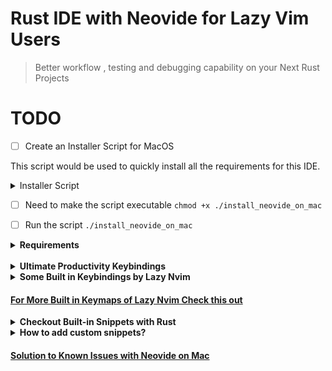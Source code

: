 # Rust IDE with Neovide for Lazy Vim Users

> Better workflow , testing and debugging capability on your Next Rust Projects

# TODO

- [ ] Create an Installer Script for MacOS

This script would be used to quickly install all the requirements for this IDE.
<details>

<summary> Installer Script</summary>

``` bash
#!/bin/bash
if ! command -v brew &> /dev/null
then
    echo "Pleas Install Brew from https://brew.sh"
    exit
fi

if ! command -v rustup &> /dev/null
then
    echo "Please Install Rust from https://www.rust-lang.org/tools/install"
    exit
fi

if ! command -v neovim &> /dev/null
   brew install neovim
fi

# install python 2 and 3 using pyenv pyenv-virtualenv

if ! command python &> /dev/null
  brew install pyenv pyenv-virtualenv
  pyenv install python3 python2  anaconda3
  pyenv activate conda
  pyenv global python3 python2 anaconda3
  python3 -m pip install pynvim
  brew install neovim
fi

```
</details>

- [ ] Need to make the script executable `chmod +x ./install_neovide_on_mac`

- [ ] Run the script `./install_neovide_on_mac`



<details>
<summary>
<strong> Requirements  <strong>
</summary>

Must Have Installed, check the link on how to install it

- [Brew](https://brew.sh)

- [Rust](https://www.rust-lang.org/tools/install)

- [Neovim](https://neovim.io)

- [Nerd Font](https://www.nerdfonts.com)

- [Neovide](https://neovide.dev)

- [Cargo Nexttest](https://nexte.st)

- [Lazy Git](https://github.com/jesseduffield/lazygit#installation)

> Note if you have existing neovim set up [check this out](https://www.lazyvim.org/installation)

</details>

<br>

<details>
<summary>
 <strong> Ultimate Productivity Keybindings </strong>
</summary>
<br>

### <strong>Show All Keymaps</strong>


<kbd>SHIFT</kbd>+<kbd>SPACE</kbd> === `List and Search All Keymaps`

Note: For Mac <kbd>CMD</kbd> for Windows/Linux replace it with <kbd>ALT</kbd>

### <strong>Testing:</strong>

<kbd>F1</kbd> === `RustRunnables`

<kbd>F3</kbd> === `RustDebuggables`

<kbd>F4</kbd> === `Toggle Test Summary`

<kbd>F5</kbd> === `Reload Workspace`

<kbd>F11</kbd> === `Run Cargo Watch`

<kbd>CMD</kbd> + <kbd>R</kbd> === `Smart Cargo Run Under Cursor`

<kbd>CMD</kbd> + <kbd>E</kbd> === Run Test Under Cursor

<kbd>CMD</kbd> + <kbd>T</kbd> === `Debug Test Under Cursor`

### <strong>Debugging:</strong>

<kbd>CMD</kbd> + `backtick` === `Toggle Debugger UI`

<kbd>CMD</kbd> + <kbd>X</kbd> === `Toggle Breakpoint``

<kbd>CMD</kbd> + <kbd>F1</kbd> === `Step Over`

<kbd>CMD</kbd> + <kbd>F2</kbd> === `Step Into`

<kbd>CMD</kbd> + <kbd>F3</kbd> === `Step Out`

<kbd>CMD</kbd> + <kbd>F4</kbd> === `Continue`

<kbd>CMD</kbd> + <kbd>i</kbd> === `Rust Toggle Inlay Hints`

### <strong>File Editing</strong>

<kbd>F2</kbd> === `Rename`

<kbd>CMD</kbd> + <kbd>S</kbd> === `Save`

<kbd>CMD</kbd> + <kbd>V</kbd> === `Paste`

<kbd>CMD</kbd> + <kbd>Y</kbd> === `Redo`

<kbd>CMD</kbd> + <kbd>Z</kbd> === `Undo`

<kbd>CMD</kbd> + <kbd>.</kbd> === `Code Actions`

<kbd>CMD</kbd> + <kbd>M</kbd> === `Expand Rust Macro`

<kbd>CMD</kbd> + <kbd>slash</kbd> === `Comment Selected Lines on Visual / Normal Mode`

<kbd>slash</kbd> + <kbd>slash</kbd> === `Comment Line`


> Note: this is for MacOS users only

<kbd>OPT</kbd> + <kbd>J,K</kbd> === `Move Line Up and Down`

### <strong> Navigation</strong>

> Note: You need to Rebind CMD + Q to use Smart Quit (optional) , defaults to Quit `Neovide`

<kbd>CMD</kbd> + <kbd>Q</kbd> === `Quit All`

<kbd>CMD</kbd> + <kbd>N</kbd> === `New Tab`

<kbd>CMD</kbd> + <kbd>[1-9]</kbd> === `Switch Tab [1-9]`

<kbd>CMD</kbd> + <kbd>B</kbd> === `Toggle Sidebar`

## <strong>Telescope</strong>

<kbd>CMD</kbd> + <kbd>D</kbd> === `Workspace Diagnostics`

<kbd>OPT</kbd> + <kbd>D</kbd> === `Document Diagnostics`

<kbd>CMD</kbd> + <kbd>F</kbd> === `Find Everything on Workspace`

<kbd>OPT</kbd> + <kbd>F</kbd> === `Find on Files (CWD)`

<kbd>CMD</kbd> + <kbd>G</kbd> === `Open Lazy Git`

<kbd>OPT</kbd> + <kbd>G</kbd> === `Diff File History`

<kbd>CMD</kbd> + <kbd>O</kbd> === `Go to Symbols on Workspace`

<kbd>OPT</kbd> + <kbd>O</kbd> === `Go to Symbols on Current Open File`

<kbd>CMD</kbd> + <kbd>P</kbd> === `Open Files on Current Working Directory`

<kbd>CMD</kbd> + <kbd>W</kbd> === `Find Open Buffers`

<kbd>CTRL</kbd> + <kbd>R</kbd> === `Recent Files`

<kbd>OPT</kbd> + <kbd>R</kbd> === `Recent (CWD)`


### <strong>Rust Leader Commands</strong>

> Note: Leader Key is <kbd>space</kbd>

| Key                           | Description                   | Mode  |
|-------------------------------|-------------------------------|-------|
| <code>&lt;leader&gt;rt</code> | Run Test Under Cursor         | **n** |
| <code>&lt;leader&gt;rr</code> | Rust Runnables                | **n** |
| <code>&lt;leader&gt;rl</code> | List Test Summary             | **n** |
| <code>&lt;leader&gt;rd</code> | Rust Debuggables              | **n** |
| <code>&lt;leader&gt;rn</code> | Smart Cargo Run Under Cursor  | **n** |
| <code>&lt;leader&gt;rm</code> | Rust Expand Macro             | **n** |
| <code>&lt;leader&gt;rh</code> | Rust Disable Inlay Hints      | **n** |
| <code>&lt;leader&gt;rH</code> | Rust Enable Inlay Hints       | **n** |
| <code>&lt;leader&gt;ru</code> | Toggle Debug UI               | **n** |
| <code>&lt;leader&gt;rs</code> | Rust Standalone Server        | **n** |
| <code>&lt;leader&gt;rw</code> | Rust Cargo Watch              | **n** |
| <code>&lt;leader&gt;rv</code> | Reload Vim Configuration      | **n** |
| <code>&lt;leader&gt;dS</code> | Delete Swap Files             | **n** |

<hr>

</details>

<details>
<summary>
Some Built in Keybindings by Lazy Nvim
</summary>

## <strong>LSP</strong>

<kbd>leader</kbd> + <kbd>uf</kbd> === `Toggle Formatting`

| Key                           | Description            | Mode         |
| ----------------------------- | ---------------------- | ------------ |
| <code>gd</code>               | Goto Definition        | **n**        |
| <code>gr</code>               | References             | **n**        |
| <code>gD</code>               | Goto Declaration       | **n**        |
| <code>gI</code>               | Goto Implementation    | **n**        |
| <code>gy</code>               | Goto T[y]pe Definition | **n**        |
| <code>K</code>                | Hover                  | **n**        |
| <code>]d</code>               | Next Diagnostic        | **n**        |
| <code>[d</code>               | Prev Diagnostic        | **n**        |
| <code>]e</code>               | Next Error             | **n**        |
| <code>[e</code>               | Prev Error             | **n**        |
| <code>]w</code>               | Next Warning           | **n**        |
| <code>[w</code>               | Prev Warning           | **n**        |
| <code>&lt;leader&gt;cf</code> | Format Document        | **n**        |
| <code>&lt;leader&gt;ca</code> | Code Action            | **n**, **v** |
| <code>&lt;leader&gt;cA</code> | Source Action          | **n**        |
| <code>&lt;leader&gt;cr</code> | Rename                 | **n**        |

### <strong>Jumping Around</strong>

> Note: usage is press eg. <strong>f / F</strong> then the character to search eg: <strong>a</strong> then press <strong>any highligted 1 char<strong> to jump into

<kbd>f</kbd> === `Jump to Char Forward`

<kbd>F</kbd> === `Jump to Char Backward`


> Note: you can use <strong>n</strong> to search forward and <strong>N</strong> to search backward

<kbd>/</kbd> === `Search for Characters`

<kbd>gw</kbd> === `Search Word under cursor`

</details>

#### [For More Built in Keymaps of Lazy Nvim Check this out](https://www.lazyvim.org/keymaps)




<details>

<summary>Checkout Built-in Snippets with Rust</summary>
  <a href="https://github.com/rafamadriz/friendly-snippets/blob/main/snippets/rust/rust.json">Click here to view the snippets</a>

### A
- allow
- assert
- assert_eq

### B
- bench

### C
- cfg
- cfg_attr
- cfg!
- column
- concat
- concat_idents
- const

### D
- deny
- debug_assert
- debug_assert_eq
- derive

### E
- env
- extern-crate
- extern-fn
- extern-mod
- else
- enum
- Err

### F
- file
- format
- format_args
- fn
- for

### I
- include
- include_bytes
- include_str
- if-let
- if
- impl-trait
- impl
- inline-fn

### L
- line
- loop
- let

### M
- macro_use
- module_path
- main
- match
- mod
- mod-block
- macro_rules

### N
- no_std
- no_core

### O
- option_env
- Ok

### P
- panic
- print
- println
- pfn

### R
- repr

### S
- stringify
- static
- Some
- struct-tuple
- struct-unit
- struct

### T
- thread_local
- try
- test
- trait
- type

### U
- unimplemented
- unreachable

### V
- vec

### W
- write
- writeln
- while-let
- while

</details>


<details>

<summary><strong>How to add custom snippets?</strong></summary>

1. Create a file in `~/.config/nvim/snippets/rust.snippets`

`mkdir -pv ~/.config/nvim/snippets && touch ~/.config/nvim/snippets/rust.snippets`

2. Edit `~/.config/nvim/lua/plugins/snip.lua`

```lua
dependencies = {
    "rafamadriz/friendly-snippets",
    config = function()
      require("luasnip.loaders.from_vscode").load({
        include = { "rust" },
        -- Uncomment paths
        paths = {
         "~/.config/nvim/snippets"
        },
      })
    end,
  },
```

3. Add your custom snippets in `~/.config/nvim/snippets/rust.snippets`

Note: Format should be the same as vscode snippets eg. [built-in-rust-snippets](https://github.com/L3MON4D3/LuaSnip/blob/master/DOC.md#vs-code)

As a reference on the structure of these snippet libraries, see friendly-snippets.

We support a small extension: snippets can contain LuaSnip-specific options in the luasnip-table:

```json
"example1": {
	"prefix": "options",
	"body": [
		"whoa! :O"
	],
	"luasnip": {
		"priority": 2000,
		"autotrigger": true,
		"wordTrig": false
	}
}
```

Files with the extension jsonc will be parsed as jsonc, json with comments, while *.json are parsed with a regular json parser, where comments are disallowed. (the json-parser is a bit faster, so don't default to jsonc if it's not necessary).

Example:

`~/.config/nvim/my_snippets/package.json`:

```json
{
	"name": "example-snippets",
	"contributes": {
		"snippets": [
			{
				"language": [
					"all"
				],
				"path": "./snippets/all.json"
			},
			{
				"language": [
					"lua"
				],
				"path": "./lua.json"
			}
		]
	}
}
```


`~/.config/nvim/my_snippets/snippets/all.json:`

```json
{
	"snip1": {
		"prefix": "all1",
		"body": [
			"expands? jumps? $1 $2 !"
		]
	},
	"snip2": {
		"prefix": "all2",
		"body": [
			"multi $1",
			"line $2",
			"snippet$0"
		]
	}
}
```

`~/.config/nvim/my_snippets/lua.json`:

```json
{
	"snip1": {
		"prefix": "lua",
		"body": [
			"lualualua"
		]
	}
}
````

This collection can be loaded with any of

-- don't pass any arguments, luasnip will find the collection because it is (probably) in rtp.

```lua
require("luasnip.loaders.from_vscode").lazy_load()
```

-- specify the full path...

```
 uarequire("luasnip.loaders.from_vscode").lazy_load({paths = "~/.config/nvim/my_snippets"})
```
-- or relative to the directory of $MYVIMRC

```lua
require("luasnip.loaders.from_vscode").load({paths = "./my_snippets"})
````
Standalone

</details>


#### [Solution to Known Issues with Neovide on Mac](https://github.com/neovide/neovide/discussions/1984)
